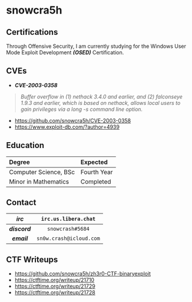 <!--
**snowcra5h/snowcra5h** is a ✨ _special_ ✨ repository because its `README.md` (this file) appears on your GitHub profile.

Here are some ideas to get you started:

-->
# snowcra5h
## Certifications
Through Offensive Security, I am currently studying for the Windows User Mode Exploit Development ***(OSED)*** Certification.

## CVEs
- ***CVE-2003-0358***
> _Buffer overflow in (1) nethack 3.4.0 and earlier, and (2) falconseye 1.9.3 and earlier, which is based on nethack, allows local users to gain privileges via a long -s command line option._
- https://github.com/snowcra5h/CVE-2003-0358
- https://www.exploit-db.com/?author=4939

## Education
| Degree | Expected |
| :--- | :--- |
| Computer Science, BSc | Fourth Year |
| Minor in Mathematics | Completed |

## Contact
| ***irc*** | `irc.us.libera.chat` |
| :---: | :---: |
| ***discord*** | `snowcrash#5684` | 
| ***email*** | `sn0w.crash@icloud.com` | 

## CTF Writeups
- https://github.com/snowcra5h/zh3r0-CTF-binaryexploit
- https://ctftime.org/writeup/21710
- https://ctftime.org/writeup/21729
- https://ctftime.org/writeup/21728
